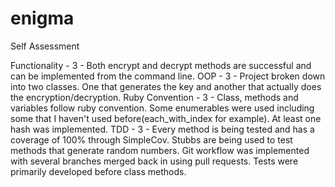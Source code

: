 # enigma

Self Assessment

Functionality - 3 - Both encrypt and decrypt methods are successful and can be implemented from the command line.
OOP - 3 - Project broken down into two classes.  One that generates the key and another that actually does the encryption/decryption.
Ruby Convention - 3 - Class, methods and variables follow ruby convention. Some enumerables were used including some that I haven't used before(each_with_index for example). At least one hash was implemented.
TDD - 3 - Every method is being tested and has a coverage of 100% through SimpleCov. Stubbs are being used to test methods that generate random numbers. Git workflow was implemented with several branches merged back in using pull requests. Tests were primarily developed before class methods.
